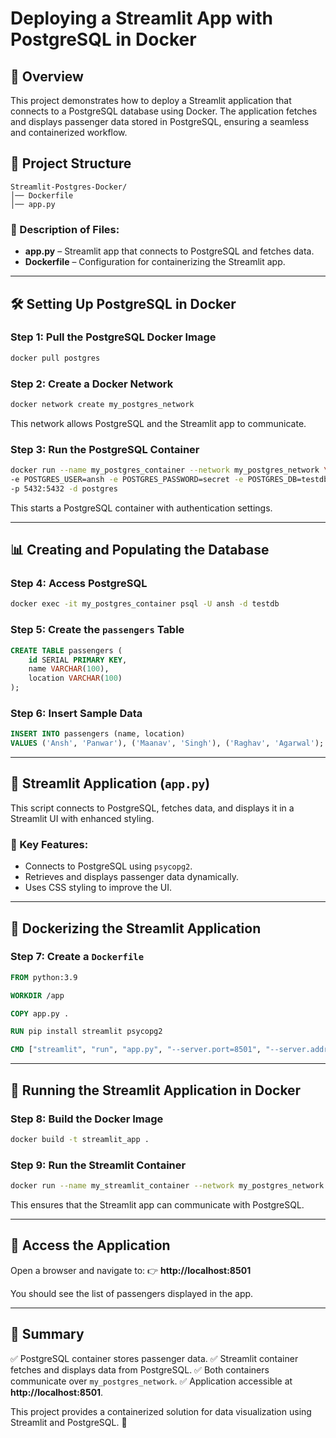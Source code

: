 # Deploying a Streamlit App with PostgreSQL in Docker

## 📌 Overview

This project demonstrates how to deploy a Streamlit application that connects to a PostgreSQL database using Docker. The application fetches and displays passenger data stored in PostgreSQL, ensuring a seamless and containerized workflow.

## 📁 Project Structure

```
Streamlit-Postgres-Docker/
│── Dockerfile
│── app.py
```

### 🔹 Description of Files:
- **app.py** – Streamlit app that connects to PostgreSQL and fetches data.
- **Dockerfile** – Configuration for containerizing the Streamlit app.

---

## 🛠 Setting Up PostgreSQL in Docker

### Step 1: Pull the PostgreSQL Docker Image
```sh
docker pull postgres
```

### Step 2: Create a Docker Network
```sh
docker network create my_postgres_network
```
This network allows PostgreSQL and the Streamlit app to communicate.

### Step 3: Run the PostgreSQL Container
```sh
docker run --name my_postgres_container --network my_postgres_network \
-e POSTGRES_USER=ansh -e POSTGRES_PASSWORD=secret -e POSTGRES_DB=testdb \
-p 5432:5432 -d postgres
```
This starts a PostgreSQL container with authentication settings.

---

## 📊 Creating and Populating the Database

### Step 4: Access PostgreSQL
```sh
docker exec -it my_postgres_container psql -U ansh -d testdb
```

### Step 5: Create the `passengers` Table
```sql
CREATE TABLE passengers (
    id SERIAL PRIMARY KEY,
    name VARCHAR(100),
    location VARCHAR(100)
);
```

### Step 6: Insert Sample Data
```sql
INSERT INTO passengers (name, location)
VALUES ('Ansh', 'Panwar'), ('Maanav', 'Singh'), ('Raghav', 'Agarwal');
```

---

## 🎨 Streamlit Application (`app.py`)

This script connects to PostgreSQL, fetches data, and displays it in a Streamlit UI with enhanced styling.

### 🔹 Key Features:
- Connects to PostgreSQL using `psycopg2`.
- Retrieves and displays passenger data dynamically.
- Uses CSS styling to improve the UI.

---

## 🐳 Dockerizing the Streamlit Application

### Step 7: Create a `Dockerfile`
```dockerfile
FROM python:3.9

WORKDIR /app

COPY app.py .

RUN pip install streamlit psycopg2

CMD ["streamlit", "run", "app.py", "--server.port=8501", "--server.address=0.0.0.0"]
```

---

## 🚀 Running the Streamlit Application in Docker

### Step 8: Build the Docker Image
```sh
docker build -t streamlit_app .
```

### Step 9: Run the Streamlit Container
```sh
docker run --name my_streamlit_container --network my_postgres_network -p 8501:8501 -d streamlit_app
```
This ensures that the Streamlit app can communicate with PostgreSQL.

---

## 🔗 Access the Application

Open a browser and navigate to:
👉 **http://localhost:8501**

You should see the list of passengers displayed in the app.

---

## 🎯 Summary
✅ PostgreSQL container stores passenger data.
✅ Streamlit container fetches and displays data from PostgreSQL.
✅ Both containers communicate over `my_postgres_network`.
✅ Application accessible at **http://localhost:8501**.

This project provides a containerized solution for data visualization using Streamlit and PostgreSQL. 🚀


